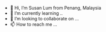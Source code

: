 - 👋 Hi, I’m Susan Lum from Penang, Malaysia
- 🌱 I’m currently learning ..
- 💞️ I’m looking to collaborate on ...
- 📫 How to reach me ...

<!---
susanlum/susanlum is a ✨ special ✨ repository because its `README.md` (this file) appears on your GitHub profile.
You can click the Preview link to take a look at your changes.
--->
